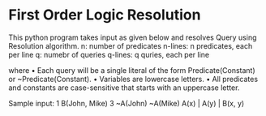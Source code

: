 # First Order Logic Resolution

This python program takes input as given below and resolves Query using Resolution algorithm.
n: number of predicates
n-lines: n predicates, each per line
q: numebr of queries
q-lines: q quries, each per line

where
• Each query will be a single literal of the form Predicate(Constant) or ~Predicate(Constant).
• Variables are lowercase letters.
• All predicates and constants are case-sensitive that starts with an uppercase letter.

Sample input:
1
B(John, Mike)
3
~A(John)
~A(Mike)
A(x) | A(y) | B(x, y)

